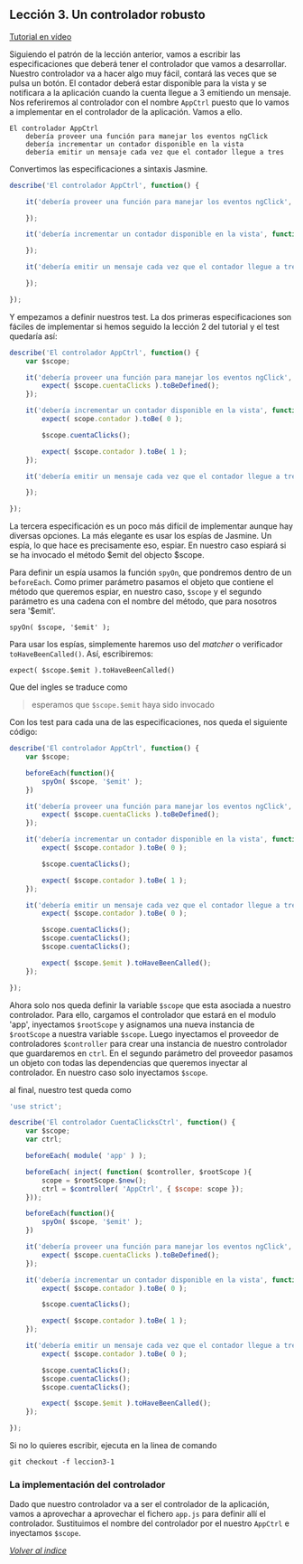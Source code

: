 Lección 3. Un controlador robusto
---------------------------------

[Tutorial en vídeo]()

Siguiendo el patrón de la lección anterior, vamos a escribir las especificaciones que deberá tener el controlador que vamos a desarrollar. Nuestro controlador va a hacer algo muy fácil, contará las veces que se pulsa un botón. El contador deberá estar disponible para la vista y se notificara a la aplicación cuando la cuenta llegue a 3 emitiendo un mensaje. Nos referiremos al controlador con el nombre `AppCtrl` puesto que lo vamos a implementar en el controlador de la aplicación. Vamos a ello.

```
El controlador AppCtrl
	debería proveer una función para manejar los eventos ngClick
	debería incrementar un contador disponible en la vista
	debería emitir un mensaje cada vez que el contador llegue a tres
```

Convertimos las especificaciones a sintaxis Jasmine.

```js
describe('El controlador AppCtrl', function() {

	it('debería proveer una función para manejar los eventos ngClick', function() {

	});

	it('debería incrementar un contador disponible en la vista', function() {

	});

	it('debería emitir un mensaje cada vez que el contador llegue a tres', function() {

	});

});

```

Y empezamos a definir nuestros test. La dos primeras especificaciones son fáciles de implementar
si hemos seguido la lección 2 del tutorial y el test quedaría así:


```js
describe('El controlador AppCtrl', function() {
	var $scope;

	it('debería proveer una función para manejar los eventos ngClick', function() {
		expect( $scope.cuentaClicks ).toBeDefined();
	});

	it('debería incrementar un contador disponible en la vista', function() {
		expect( scope.contador ).toBe( 0 );

		$scope.cuentaClicks();

		expect( $scope.contador ).toBe( 1 );
	});

	it('debería emitir un mensaje cada vez que el contador llegue a tres', function() {

	});

});
```

La tercera especificación es un poco más difícil de implementar aunque hay diversas opciones.
La más elegante es usar los espías de Jasmine. Un espía, lo que hace es precisamente eso, espiar.
En nuestro caso espiará si se ha invocado el método $emit del objecto $scope.

Para definir un espía usamos la función `spyOn`, que pondremos dentro de un `beforeEach`.
Como primer parámetro pasamos el objeto que contiene el método que queremos espiar, en nuestro
caso, `$scope` y el segundo parámetro es una cadena con el nombre del método, que para nosotros
sera '$emit'.

`spyOn( $scope, '$emit' );`

Para usar los espías, simplemente haremos uso del _matcher_ o verificador `toHaveBeenCalled()`. Así,
escribiremos:

`expect( $scope.$emit ).toHaveBeenCalled()`

Que del ingles se traduce como

> esperamos que `$scope.$emit` haya sido invocado

Con los test para cada una de las especificaciones, nos queda el siguiente código:

```js
describe('El controlador AppCtrl', function() {
	var $scope;

	beforeEach(function(){
		spyOn( $scope, '$emit' );
	})

	it('debería proveer una función para manejar los eventos ngClick', function() {
		expect( $scope.cuentaClicks ).toBeDefined();
	});

	it('debería incrementar un contador disponible en la vista', function() {
		expect( $scope.contador ).toBe( 0 );

		$scope.cuentaClicks();

		expect( $scope.contador ).toBe( 1 );
	});

	it('debería emitir un mensaje cada vez que el contador llegue a tres', function() {
		expect( $scope.contador ).toBe( 0 );

		$scope.cuentaClicks();
		$scope.cuentaClicks();
		$scope.cuentaClicks();

		expect( $scope.$emit ).toHaveBeenCalled();
	});

});
```

Ahora solo nos queda definir la variable `$scope` que esta asociada a nuestro controlador.
Para ello, cargamos el controlador que estará en el modulo 'app', inyectamos `$rootScope`
y asignamos una nueva instancia de `$rootScope` a nuestra variable `$scope`. Luego inyectamos
el proveedor de controladores `$controller` para crear una instancia de nuestro controlador
que guardaremos en `ctrl`. En el segundo parámetro del proveedor pasamos un objeto con
todas las dependencias que queremos inyectar al controlador. En nuestro caso solo inyectamos
`$scope`.

al final, nuestro test queda como

```js
'use strict';

describe('El controlador CuentaClicksCtrl', function() {
	var $scope;
	var ctrl;

	beforeEach( module( 'app' ) );

	beforeEach( inject( function( $controller, $rootScope ){
		scope = $rootScope.$new();
		ctrl = $controller( 'AppCtrl', { $scope: scope });
	}));

	beforeEach(function(){
		spyOn( $scope, '$emit' );
	})

	it('debería proveer una función para manejar los eventos ngClick', function() {
		expect( $scope.cuentaClicks ).toBeDefined();
	});

	it('debería incrementar un contador disponible en la vista', function() {
		expect( $scope.contador ).toBe( 0 );

		$scope.cuentaClicks();

		expect( $scope.contador ).toBe( 1 );
	});

	it('debería emitir un mensaje cada vez que el contador llegue a tres', function() {
		expect( $scope.contador ).toBe( 0 );

		$scope.cuentaClicks();
		$scope.cuentaClicks();
		$scope.cuentaClicks();

		expect( $scope.$emit ).toHaveBeenCalled();
	});

});
```

Si no lo quieres escribir, ejecuta en la linea de comando

```
git checkout -f leccion3-1
```

### La implementación del controlador ###

Dado que nuestro controlador va a ser el controlador de la aplicación, vamos a aprovechar
a aprovechar el fichero `app.js` para definir allí el controlador. Sustituimos el nombre
del controlador por el nuestro `AppCtrl` e inyectamos `$scope`.

[_Volver al indice_](../README.md)
